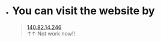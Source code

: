 * # You can visit the website by
    > [140.82.14.246](http://140.82.14.246)
    > <br />
    > ↑↑ Not work now!!
